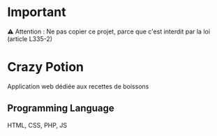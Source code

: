 # Important

&#9888; Attention : Ne pas copier ce projet, parce que c'est interdit par la loi (article L335-2)

# Crazy Potion

Application web dédiée aux recettes de boissons

## Programming Language

HTML, CSS, PHP, JS
